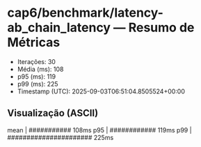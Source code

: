 # cap6/benchmark/latency-ab_chain_latency — Resumo de Métricas

- Iterações: 30
- Média (ms): 108
- p95 (ms): 119
- p99 (ms): 225
- Timestamp (UTC): 2025-09-03T06:51:04.8505524+00:00

## Visualização (ASCII)

mean     | ########### 108ms
p95      | ############ 119ms
p99      | ###################### 225ms
